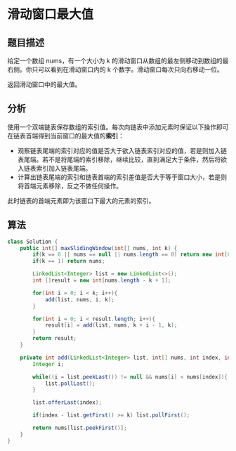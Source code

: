 # 滑动窗口最大值

## 题目描述

给定一个数组 nums，有一个大小为 k 的滑动窗口从数组的最左侧移动到数组的最右侧。你只可以看到在滑动窗口内的 k 个数字。滑动窗口每次只向右移动一位。

返回滑动窗口中的最大值。

## 分析

使用一个双端链表保存数组的索引值。每次向链表中添加元素时保证以下操作即可在链表首端得到当前窗口的最大值的**索引**：

* 观察链表尾端的索引对应的值是否大于欲入链表索引对应的值，若是则加入链表尾端。若不是将尾端的索引移除，继续比较，直到满足大于条件，然后将欲入链表索引加入链表尾端。
* 计算出链表尾端的索引和链表首端的索引差值是否大于等于窗口大小，若是则将首端元素移除，反之不做任何操作。

此时链表的首端元素即为该窗口下最大的元素的索引。

## 算法

```java
class Solution {
    public int[] maxSlidingWindow(int[] nums, int k) {
        if(k == 0 || nums == null || nums.length == 0) return new int[0];
        if(k == 1) return nums;

        LinkedList<Integer> list = new LinkedList<>();
        int []result = new int[nums.length - k + 1];

        for(int i = 0; i < k; i++){
            add(list, nums, i, k);
        }

        for(int i = 0; i < result.length; i++){
            result[i] = add(list, nums, k + i - 1, k);
        }
        return result;
    }

    private int add(LinkedList<Integer> list, int[] nums, int index, int k){
        Integer i;

        while((i = list.peekLast()) != null && nums[i] < nums[index]){
            list.pollLast();
        }

        list.offerLast(index);

        if(index - list.getFirst() >= k) list.pollFirst();

        return nums[list.peekFirst()];
    }
}
```
